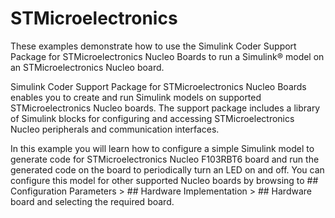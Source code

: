 # STMicroelectronics

These examples demonstrate how to use the Simulink Coder Support Package for STMicroelectronics Nucleo Boards to run a Simulink® model on an STMicroelectronics Nucleo board.

Simulink Coder Support Package for STMicroelectronics Nucleo Boards enables you to create and run Simulink models on supported STMicroelectronics Nucleo boards. The support package includes a library of Simulink blocks for configuring and accessing STMicroelectronics Nucleo peripherals and communication interfaces.

In this example you will learn how to configure a simple Simulink model to generate code for STMicroelectronics Nucleo F103RBT6 board and run the generated code on the board to periodically turn an LED on and off. You can configure this model for other supported Nucleo boards by browsing to ## Configuration Parameters > ## Hardware Implementation > ## Hardware board and selecting the required board.

